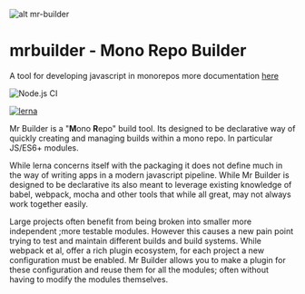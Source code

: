 ![alt mr-builder](./wiki/mrbuilder.svg)

mrbuilder - Mono Repo Builder
===
A tool for developing javascript in monorepos more documentation [here](https://mr-builder.github.io)

![Node.js CI](https://github.com/jspears/mrbuilder/workflows/Node.js%20CI/badge.svg)

[![lerna](https://img.shields.io/badge/maintained%20with-lerna-cc00ff.svg)](https://lernajs.io/)

Mr Builder is a "**M**ono **R**epo" build tool.  Its designed to be declarative way
of quickly creating and managing builds within a mono repo.  In particular JS/ES6+
modules.

While lerna concerns itself with the packaging it does not define much in the
way of writing apps in a modern javascript pipeline.  While Mr Builder
is designed to be declarative its also meant to leverage existing knowledge of babel,
webpack, mocha and other tools that while all great, may not always work together easily.


Large projects often benefit from being broken into smaller more independent
;more testable modules.  However this causes a new pain point trying to test
and maintain different builds and build systems.   While webpack et al, offer
a rich plugin ecosystem, for each project a new configuration must be enabled.
Mr Builder allows you to make a plugin for these configuration and reuse them
for all the modules; often without having to modify the modules themselves.
